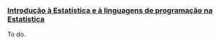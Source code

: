 ### [Introdução à Estatística e à linguagens de programação na Estatística](#)

<p align="justify">
To do.
</p> 

